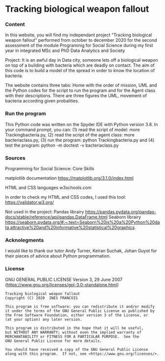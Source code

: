 # Tracking biological weapon fallout

### Content 

In this website, you will find my independant project "Tracking biological weapon fallout" performed from october to december 2020 
for the second assessment of the module Programinig for Social Science during my first year in integrated MSc and PhD Data Analytics and Society 

Project: 
It is an awful day in Data city,  someone lets off a biological weapon on top of a building with bacteria which are deadly on contact. The aim of this
code is to build a model of the spread in order to know the location of bacteria.

The website contains three tabs: Home with the order of mission, UML and the Python codes for the script to run the program and for the Agent class with their descriptions.
There are three figures the UML, movement of bacteria according given probalities. 

### Run the program  
This Python code was written on the Spyder IDE with  Python version 3.8. In your command prompt, you can: (1) read the script of model: more Trackingbacteria.py,
(2) read the  script of the agent class: more bacteriaclass.py, (3) run the program: python Trackingbacteria.py and (4) test the program: python -m doctest -v bacteriaclass.py

### Sources 

Programming for Social Science: Core Skills 

matplotlib documentation https://matplotlib.org/3.1.0/index.html

HTML and CSS languages w3schools.com

In order to check my HTML and CSS codes, I used this tool: https://validator.w3.org/

Not used in the project:
Pandas librairy https://pandas.pydata.org/pandas-docs/stable/reference/api/pandas.DataFrame.html
Seaborn librairy https://seaborn.pydata.org/#:~:text=Seaborn%20is%20a%20Python%20data,attractive%20and%20informative%20statistical%20graphics.


### Acknolegments

I would like to thank our tutor Andy Turner, Keiran Suchak, Johan Guyot for their pieces of advice about Python programmation.
			

### License 

GNU GENERAL PUBLIC LICENSE Version 3, 29 June 2007  (https://www.gnu.org/licenses/gpl-3.0-standalone.html)

	Tracking biological weapon fallout
	Copyright (C) 2020  INES FRANCOIS

	This program is free software: you can redistribute it and/or modify
    it under the terms of the GNU General Public License as published by
    the Free Software Foundation, either version 3 of the License, or
    (at your option) any later version.

    This program is distributed in the hope that it will be useful,
    but WITHOUT ANY WARRANTY; without even the implied warranty of
    MERCHANTABILITY or FITNESS FOR A PARTICULAR PURPOSE.  See the
    GNU General Public License for more details.

    You should have received a copy of the GNU General Public License
    along with this program.  If not, see <https://www.gnu.org/licenses/>.